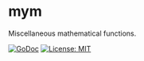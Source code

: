 # mym
Miscellaneous mathematical functions.

[![GoDoc](https://godoc.org/github.com/reconditematter/mym?status.svg)](https://godoc.org/github.com/reconditematter/mym)
[![License: MIT](https://img.shields.io/badge/License-MIT-blue.svg)](https://opensource.org/licenses/MIT)
